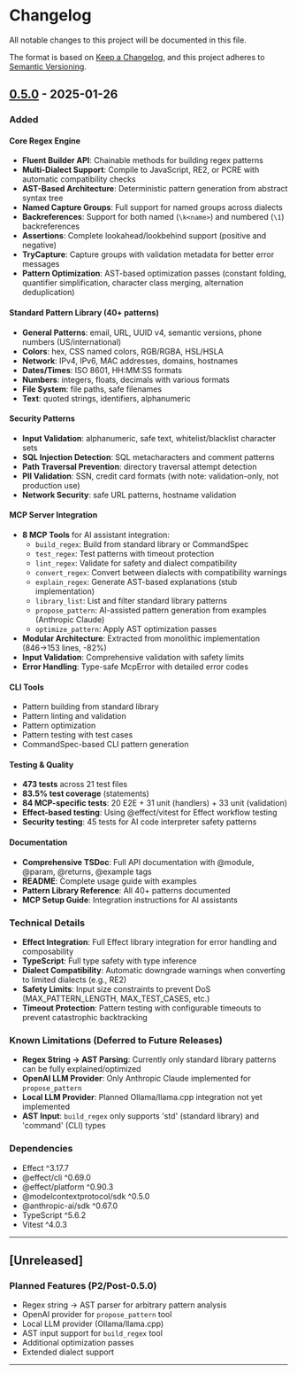 # Changelog

All notable changes to this project will be documented in this file.

The format is based on [Keep a Changelog](https://keepachangelog.com/en/1.0.0/),
and this project adheres to [Semantic Versioning](https://semver.org/spec/v2.0.0.html).

## [0.5.0] - 2025-01-26

### Added

#### Core Regex Engine
- **Fluent Builder API**: Chainable methods for building regex patterns
- **Multi-Dialect Support**: Compile to JavaScript, RE2, or PCRE with automatic compatibility checks
- **AST-Based Architecture**: Deterministic pattern generation from abstract syntax tree
- **Named Capture Groups**: Full support for named groups across dialects
- **Backreferences**: Support for both named (`\k<name>`) and numbered (`\1`) backreferences
- **Assertions**: Complete lookahead/lookbehind support (positive and negative)
- **TryCapture**: Capture groups with validation metadata for better error messages
- **Pattern Optimization**: AST-based optimization passes (constant folding, quantifier simplification, character class merging, alternation deduplication)

#### Standard Pattern Library (40+ patterns)
- **General Patterns**: email, URL, UUID v4, semantic versions, phone numbers (US/international)
- **Colors**: hex, CSS named colors, RGB/RGBA, HSL/HSLA
- **Network**: IPv4, IPv6, MAC addresses, domains, hostnames
- **Dates/Times**: ISO 8601, HH:MM:SS formats
- **Numbers**: integers, floats, decimals with various formats
- **File System**: file paths, safe filenames
- **Text**: quoted strings, identifiers, alphanumeric

#### Security Patterns
- **Input Validation**: alphanumeric, safe text, whitelist/blacklist character sets
- **SQL Injection Detection**: SQL metacharacters and comment patterns
- **Path Traversal Prevention**: directory traversal attempt detection
- **PII Validation**: SSN, credit card formats (with note: validation-only, not production use)
- **Network Security**: safe URL patterns, hostname validation

#### MCP Server Integration
- **8 MCP Tools** for AI assistant integration:
  - `build_regex`: Build from standard library or CommandSpec
  - `test_regex`: Test patterns with timeout protection
  - `lint_regex`: Validate for safety and dialect compatibility
  - `convert_regex`: Convert between dialects with compatibility warnings
  - `explain_regex`: Generate AST-based explanations (stub implementation)
  - `library_list`: List and filter standard library patterns
  - `propose_pattern`: AI-assisted pattern generation from examples (Anthropic Claude)
  - `optimize_pattern`: Apply AST optimization passes
- **Modular Architecture**: Extracted from monolithic implementation (846→153 lines, -82%)
- **Input Validation**: Comprehensive validation with safety limits
- **Error Handling**: Type-safe McpError with detailed error codes

#### CLI Tools
- Pattern building from standard library
- Pattern linting and validation
- Pattern optimization
- Pattern testing with test cases
- CommandSpec-based CLI pattern generation

#### Testing & Quality
- **473 tests** across 21 test files
- **83.5% test coverage** (statements)
- **84 MCP-specific tests**: 20 E2E + 31 unit (handlers) + 33 unit (validation)
- **Effect-based testing**: Using @effect/vitest for Effect workflow testing
- **Security testing**: 45 tests for AI code interpreter safety patterns

#### Documentation
- **Comprehensive TSDoc**: Full API documentation with @module, @param, @returns, @example tags
- **README**: Complete usage guide with examples
- **Pattern Library Reference**: All 40+ patterns documented
- **MCP Setup Guide**: Integration instructions for AI assistants

### Technical Details

- **Effect Integration**: Full Effect library integration for error handling and composability
- **TypeScript**: Full type safety with type inference
- **Dialect Compatibility**: Automatic downgrade warnings when converting to limited dialects (e.g., RE2)
- **Safety Limits**: Input size constraints to prevent DoS (MAX_PATTERN_LENGTH, MAX_TEST_CASES, etc.)
- **Timeout Protection**: Pattern testing with configurable timeouts to prevent catastrophic backtracking

### Known Limitations (Deferred to Future Releases)

- **Regex String → AST Parsing**: Currently only standard library patterns can be fully explained/optimized
- **OpenAI LLM Provider**: Only Anthropic Claude implemented for `propose_pattern`
- **Local LLM Provider**: Planned Ollama/llama.cpp integration not yet implemented
- **AST Input**: `build_regex` only supports 'std' (standard library) and 'command' (CLI) types

### Dependencies

- Effect ^3.17.7
- @effect/cli ^0.69.0
- @effect/platform ^0.90.3
- @modelcontextprotocol/sdk ^0.5.0
- @anthropic-ai/sdk ^0.67.0
- TypeScript ^5.6.2
- Vitest ^4.0.3

---

## [Unreleased]

### Planned Features (P2/Post-0.5.0)

- Regex string → AST parser for arbitrary pattern analysis
- OpenAI provider for `propose_pattern` tool
- Local LLM provider (Ollama/llama.cpp)
- AST input support for `build_regex` tool
- Additional optimization passes
- Extended dialect support

---

[0.5.0]: https://github.com/PaulJPhilp/effect-regex/releases/tag/v0.5.0
